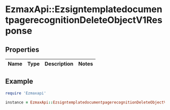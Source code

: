 # EzmaxApi::EzsigntemplatedocumentpagerecognitionDeleteObjectV1Response

## Properties

| Name | Type | Description | Notes |
| ---- | ---- | ----------- | ----- |

## Example

```ruby
require 'Ezmaxapi'

instance = EzmaxApi::EzsigntemplatedocumentpagerecognitionDeleteObjectV1Response.new()
```

